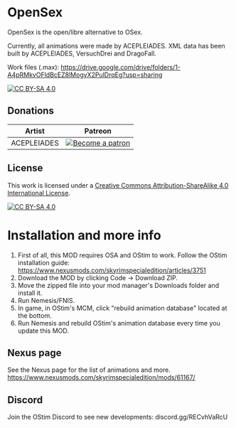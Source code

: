 # OpenSex
OpenSex is the open/libre alternative to OSex.

Currently, all animations were made by ACEPLEIADES.
XML data has been built by ACEPLEIADES, VersuchDrei and DragoFall.

Work files (.max): https://drive.google.com/drive/folders/1-A4pRMkvOFldBcEZ8lMogyX2PulDrqEg?usp=sharing

[![CC BY-SA 4.0][cc-by-sa-shield]][cc-by-sa]

## Donations 

| Artist | Patreon |
|-|-|
| ACEPLEIADES |<a href="https://www.patreon.com/skyrimaceanimations"><img alt="Become a patron" src="https://i.ibb.co/GPtxW0M/patron35.png"></a>|

## License

This work is licensed under a
[Creative Commons Attribution-ShareAlike 4.0 International License][cc-by-sa].

[![CC BY-SA 4.0][cc-by-sa-image]][cc-by-sa]

[cc-by-sa]: http://creativecommons.org/licenses/by-sa/4.0/
[cc-by-sa-image]: https://licensebuttons.net/l/by-sa/4.0/88x31.png
[cc-by-sa-shield]: https://img.shields.io/badge/License-CC%20BY--SA%204.0-lightgrey.svg

# Installation and more info

1) First of all, this MOD requires OSA and OStim to work. Follow the OStim installation guide: https://www.nexusmods.com/skyrimspecialedition/articles/3751
2) Download the MOD by clicking Code -> Download ZIP.
3) Move the zipped file into your mod manager's Downloads folder and install it.
4) Run Nemesis/FNIS.
5) In game, in OStim's MCM, click "rebuild animation database" located at the bottom.
6) Run Nemesis and rebuild OStim's animation database every time you update this MOD.

## Nexus page

See the Nexus page for the list of animations and more.
https://www.nexusmods.com/skyrimspecialedition/mods/61167/

## Discord

Join the OStim Discord to see new developments: discord.gg/RECvhVaRcU
